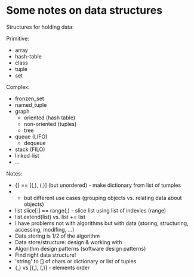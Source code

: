 # Some notes on data structures

Structures for holding data:

Primitive:
- array
- hash-table
- class
- tuple
- set

Complex:
- fronzen_set
- named_tuple
- graph
  - oriented (hash table)
  - non-oriented (tuples)
  - tree
- queue (LIFO)
  - dequeue
- stack (FILO)
- linked-list
- ...

Notes:
- {} == [(,), (,)] (but unordered) - make dictionary from list of tumples
-   - but different use cases (grouping objects vs. relating data about objects)
- list slice[:] == range(,) - slice list using list of indexies (range)
- list.extend(list) vs. list += list
- I have problems not with algorithms but with data (storing, structuring, accessing, modifing, ...)
- Data storing is 1/2 of the algorithm
- Data store/structure: design & working with
- Algorithm design patterns (software design patterns)
- Find right data structure!
- 'string' to [] of chars or dictionary or list of tuples
- {,} vs [(,), (,)] - elements order
